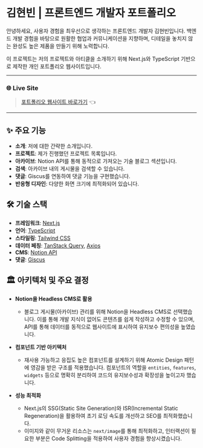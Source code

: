 # 김현빈 | 프론트엔드 개발자 포트폴리오

안녕하세요, 사용자 경험을 최우선으로 생각하는 프론트엔드 개발자 김현빈입니다. 백엔드 개발 경험을 바탕으로 원활한 협업과 커뮤니케이션을 지향하며, 디테일을 놓치지 않는 완성도 높은 제품을 만들기 위해 노력합니다.

이 프로젝트는 저의 프로젝트와 아티클을 소개하기 위해 Next.js와 TypeScript 기반으로 제작한 개인 포트폴리오 웹사이트입니다.

---

### **🌐 Live Site**

> [포트폴리오 웹사이트 바로가기](https://your-portfolio-url.com) 👈

---

## ✨ 주요 기능

-   **소개**: 저에 대한 간략한 소개입니다.
-   **프로젝트**: 제가 진행했던 프로젝트 목록입니다.
-   **아카이브**: Notion API를 통해 동적으로 가져오는 기술 블로그 섹션입니다.
-   **검색**: 아카이브 내의 게시물을 검색할 수 있습니다.
-   **댓글**: Giscus를 연동하여 댓글 기능을 구현했습니다.
-   **반응형 디자인**: 다양한 화면 크기에 최적화되어 있습니다.

## 🛠️ 기술 스택

-   **프레임워크**: [Next.js](https://nextjs.org/)
-   **언어**: [TypeScript](https://www.typescriptlang.org/)
-   **스타일링**: [Tailwind CSS](https://tailwindcss.com/)
-   **데이터 페칭**: [TanStack Query](https://tanstack.com/query/latest), [Axios](https://axios-http.com/)
-   **CMS**: [Notion API](https://developers.notion.com/)
-   **댓글**: [Giscus](https://giscus.app/)

## 🏛️ 아키텍처 및 주요 결정

-   **Notion을 Headless CMS로 활용**
    -   블로그 게시물(아카이브) 관리를 위해 Notion을 Headless CMS로 선택했습니다. 이를 통해 개발 지식이 없어도 콘텐츠를 쉽게 작성하고 수정할 수 있으며, API를 통해 데이터를 동적으로 웹사이트에 표시하여 유지보수 편의성을 높였습니다.

-   **컴포넌트 기반 아키텍처**
    -   재사용 가능하고 응집도 높은 컴포넌트를 설계하기 위해 Atomic Design 패턴에 영감을 받은 구조를 적용했습니다. 컴포넌트의 역할을 `entities`, `features`, `widgets` 등으로 명확히 분리하여 코드의 유지보수성과 확장성을 높이고자 했습니다.

-   **성능 최적화**
    -   Next.js의 SSG(Static Site Generation)와 ISR(Incremental Static Regeneration)을 활용하여 초기 로딩 속도를 개선하고 SEO를 최적화했습니다.
    -   이미지와 같이 무거운 리소스는 `next/image`를 통해 최적화하고, 인터랙션이 필요한 부분은 Code Splitting을 적용하여 사용자 경험을 향상시켰습니다.